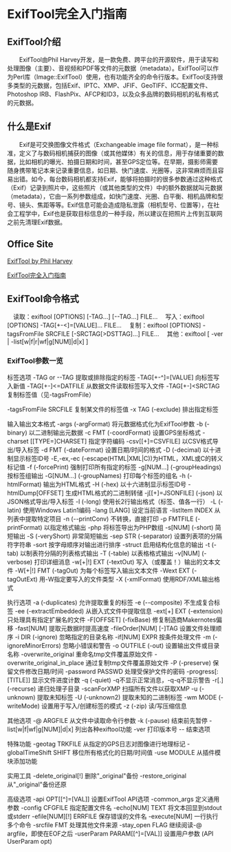 # ExifTool完全入门指南

## ExifTool介绍

  ExifTool由Phil Harvey开发，是一款免费、跨平台的开源软件，用于读写和处理图像（主要）、音视频和PDF等文件的元数据（metadata）。ExifTool可以作为Perl库（Image::ExifTool）使用，也有功能齐全的命令行版本。ExifTool支持很多类型的元数据，包括Exif、IPTC、XMP、JFIF、GeoTIFF、ICC配置文件、Photoshop IRB、FlashPix、AFCP和ID3，以及众多品牌的数码相机的私有格式的元数据。

## 什么是Exif

  Exif是可交换图像文件格式（Exchangeable image file format），是一种标准，定义了与数码相机捕获的图像（或其他媒体）有关的信息，用于存储重要的数据，比如相机的曝光、拍摄日期和时间，甚至GPS定位等。在早期，摄影师需要随身携带笔记本来记录重要信息，如日期、快门速度、光圈等，这非常麻烦而且容易出错。如今，每台数码相机都支持Exif，能够将拍摄时的很多参数通过这种格式（Exif）记录到照片中，这些照片（或其他类型的文件）中的额外数据就叫元数据（metadata），它由一系列参数组成，如快门速度、光圈、白平衡、相机品牌和型号、镜头、焦距等等。Exif信息可能会造成隐私泄露（相机型号、位置等），在社会工程学中，Exif也是获取目标信息的一种手段，所以建议在把照片上传到互联网之前先清理Exif数据。

## Office Site

[ExifTool by Phil Harvey](https://exiftool.org)

[ExifTool完全入门指南](https://www.rmnof.com/article/exiftool-introduction/)


## ExifTool命令格式

 读取：exiftool [OPTIONS] [-TAG...] [--TAG...] FILE...
 写入：exiftool [OPTIONS] -TAG[+-<]=[VALUE]... FILE...
 复制：exiftool [OPTIONS] -tagsFromFile SRCFILE [-SRCTAG[>DSTTAG]...] FILE...
 其他：exiftool [ -ver | -list[w|f|r|wf|g[NUM]|d|x] ]

### ExifTool参数一览

标签选项
  -TAG or --TAG                    提取或排除指定的标签
  -TAG[+-^]=[VALUE]                向标签写入新值
  -TAG[+-]<=DATFILE                从数据文件读取标签写入文件
  -TAG[+-]<SRCTAG                  复制标签值（见-tagsFromFile）

  -tagsFromFile SRCFILE            复制某文件的标签值
  -x TAG      (-exclude)           排出指定标签
  
输入输出文本格式
  -args       (-argFormat)         将元数据格式化为ExifTool参数
  -b          (-binary)            以二进制输出元数据
  -c FMT      (-coordFormat)       设置GPS坐标格式
  -charset [[TYPE=]CHARSET]        指定字符编码
  -csv[[+]=CSVFILE]                以CSV格式导出/导入标签
  -d FMT      (-dateFormat)        设置日期/时间的格式
  -D          (-decimal)           以十进制显示标签ID号
  -E,-ex,-ec  (-escape(HTML|XML|C))为HTML，XML或C的转义标记值
  -f          (-forcePrint)        强制打印所有指定的标签
  -g[NUM...]  (-groupHeadings)     按标签组输出
  -G[NUM...]  (-groupNames)        打印每个标签的组名
  -h          (-htmlFormat)        输出为HTML格式
  -H          (-hex)               以十六进制显示标签ID号
  -htmlDump[OFFSET]                生成HTML格式的二进制转储
  -j[[+]=JSONFILE] (-json)         以JSON格式导出/导入标签
  -l          (-long)              使用长2行输出格式（标签、值各一行）
  -L          (-latin)             使用Windows Latin1编码
  -lang [LANG]                     设定当前语言
  -listItem INDEX                  从列表中提取特定项目
  -n          (--printConv)        不转换，直接打印
  -p FMTFILE  (-printFormat)       以指定格式输出
  -php                             将标签导出为PHP数组
  -s[NUM]     (-short)             简短输出
  -S          (-veryShort)         非常简短输出
  -sep STR    (-separator)         设置列表项的分隔符字符串
  -sort                            按字母顺序对输出进行排序
  -struct                          启用结构化信息的输出
  -t          (-tab)               以制表符分隔的列表格式输出
  -T          (-table)             以表格格式输出
  -v[NUM]     (-verbose)           打印详细消息
  -w[+|!] EXT (-textOut)           写入（或覆盖！）输出的文本文件
  -W[+|!] FMT (-tagOut)            为每个标签写入输出文本文件
  -Wext EXT   (-tagOutExt)         用-W指定要写入的文件类型
  -X          (-xmlFormat)         使用RDF/XML输出格式

执行选项
  -a          (-duplicates)        允许提取重复的标签
  -e          (--composite)        不生成复合标签
  -ee         (-extractEmbedded)   从嵌入式文件中提取信息
  -ext[+] EXT (-extension)         只处理具有指定扩展名的文件
  -F[OFFSET]  (-fixBase)           修复制造商Makernotes偏移
  -fast[NUM]                       提取元数据时提高速度
  -fileOrder[NUM] [-]TAG           设置文件处理顺序
  -i DIR      (-ignore)            忽略指定的目录名称
  -if[NUM] EXPR                    按条件处理文件
  -m          (-ignoreMinorErrors) 忽略小错误和警告
  -o OUTFILE  (-out)               设置输出文件或目录名称
  -overwrite_original              重命名tmp文件覆盖原始文件
  -overwrite_original_in_place     通过复制tmp文件覆盖原始文件
  -P          (-preserve)          保留文件修改日期/时间
  -password PASSWD                 处理受保护文件的密码
  -progress[:[TITLE]]              显示文件进度计数
  -q          (-quiet)             -q不显示正常消息，-q-q不显示警告
  -r[.]       (-recurse)           递归处理子目录
  -scanForXMP                      扫描所有文件以获取XMP
  -u          (-unknown)           提取未知标签
  -U          (-unknown2)          提取未知的二进制标签
  -wm MODE    (-writeMode)         设置用于写入/创建标签的模式
  -z          (-zip)               读/写压缩信息

其他选项
  -@ ARGFILE                       从文件中读取命令行参数
  -k          (-pause)             结束前先暂停
  -list[w|f|wf|g[NUM]|d|x]         列出各种exiftool功能
  -ver                             打印版本号
  --                               结束选项

特殊功能
  -geotag TRKFILE                  从指定的GPS日志对图像进行地理标记
  -globalTimeShift SHIFT           移位所有格式化的日期/时间值
  -use MODULE                      从插件模块添加功能

实用工具
  -delete_original[!]              删除"_original"备份
  -restore_original                从"_original"备份还原

高级选项
  -api OPT[[^]=[VAL]]              设置ExifTool API选项
  -common_args                     定义通用参数
  -config CFGFILE                  指定配置文件名
  -echo[NUM] TEXT                  将文本回显到stdout或stderr
  -efile[NUM][!] ERRFILE           保存错误的文件名
  -execute[NUM]                    一行执行多个命令
  -srcfile FMT                     处理其他文件来源
  -stay_open FLAG                  继续阅读-@ argfile，即使在EOF之后
  -userParam PARAM[[^]=[VAL]]      设置用户参数 (API UserParam opt)
